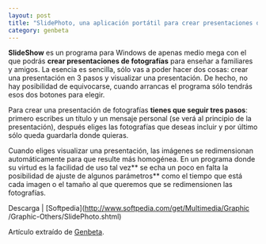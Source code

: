 ```yaml
---
layout: post
title: "SlidePhoto, una aplicación portátil para crear presentaciones de imágenes"
category: genbeta
---
```




**SlideShow** es un programa para Windows de apenas medio mega con el que podrás **crear presentaciones de fotografías** para enseñar a familiares y amigos. La esencia es sencilla, sólo vas a poder hacer dos cosas: crear una presentación en 3 pasos y visualizar una presentación. De hecho, no hay posibilidad de equivocarse, cuando arrancas el programa sólo tendrás esos dos botones para elegir.

Para crear una presentación de fotografías **tienes que seguir tres pasos**:
primero escribes un título y un mensaje personal (se verá al principio de la
presentación), después eliges las fotografías que deseas incluir y por último
sólo queda guardarla donde quieras.

Cuando eliges visualizar una presentación, las imágenes se redimensionan
automáticamente para que resulte más homogénea. En un programa donde su virtud
es la facilidad de uso tal vez** se echa un poco en falta la posibilidad de
ajuste de algunos parámetros** como el tiempo que está cada imagen o el tamaño
al que queremos que se redimensionen las fotografías.

Descarga | [Softpedia](http://www.softpedia.com/get/Multimedia/Graphic
/Graphic-Others/SlidePhoto.shtml)

Artículo extraído de [Genbeta](http://www.genbeta.com).
